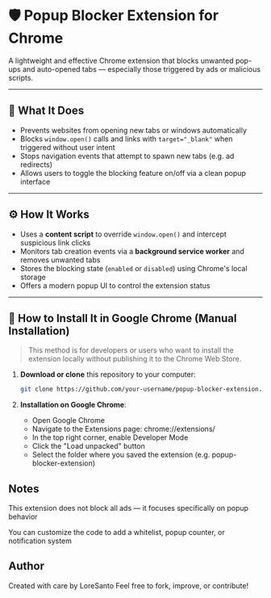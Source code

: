 # 🛡️ Popup Blocker Extension for Chrome

A lightweight and effective Chrome extension that blocks unwanted pop-ups and auto-opened tabs — especially those triggered by ads or malicious scripts.

---

## 🚀 What It Does

- Prevents websites from opening new tabs or windows automatically
- Blocks `window.open()` calls and links with `target="_blank"` when triggered without user intent
- Stops navigation events that attempt to spawn new tabs (e.g. ad redirects)
- Allows users to toggle the blocking feature on/off via a clean popup interface

---

## ⚙️ How It Works

- Uses a **content script** to override `window.open()` and intercept suspicious link clicks
- Monitors tab creation events via a **background service worker** and removes unwanted tabs
- Stores the blocking state (`enabled` or `disabled`) using Chrome's local storage
- Offers a modern popup UI to control the extension status

---

## 🧩 How to Install It in Google Chrome (Manual Installation)

> This method is for developers or users who want to install the extension locally without publishing it to the Chrome Web Store.

1. **Download or clone** this repository to your computer:
   ```bash
   git clone https://github.com/your-username/popup-blocker-extension.git

2. **Installation on Google Chrome**:
    
    - Open Google Chrome
    - Navigate to the Extensions page: chrome://extensions/
    - In the top right corner, enable Developer Mode
    - Click the "Load unpacked" button
    - Select the folder where you saved the extension (e.g. popup-blocker-extension)

## Notes

This extension does not block all ads — it focuses specifically on popup behavior

You can customize the code to add a whitelist, popup counter, or notification system

## Author

Created with care by LoreSanto Feel free to fork, improve, or contribute!
